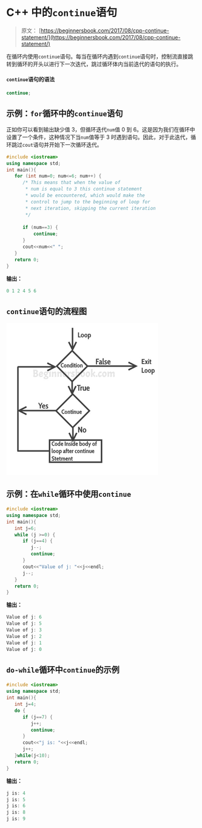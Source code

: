 # C++ 中的`continue`语句

> 原文： [https://beginnersbook.com/2017/08/cpp-continue-statement/](https://beginnersbook.com/2017/08/cpp-continue-statement/)

在循环内使用`continue`语句。每当在循环内遇到`continue`语句时，控制流直接跳转到循环的开头以进行下一次迭代，跳过循环体内当前迭代的语句的执行。

#### `continue`语句的语法

```cpp
continue;
```

## 示例：`for`循环中的`continue`语句

正如你可以看到输出缺少值 3，但循环迭代`num`值 0 到 6。这是因为我们在循环中设置了一个条件，这种情况下当`num`值等于 3 时遇到语句。因此，对于此迭代，循环跳过`cout`语句并开始下一次循环迭代。

```cpp
#include <iostream>
using namespace std;
int main(){
   for (int num=0; num<=6; num++) {
      /* This means that when the value of
       * num is equal to 3 this continue statement
       * would be encountered, which would make the
       * control to jump to the beginning of loop for
       * next iteration, skipping the current iteration
       */ 

      if (num==3) {
          continue;
      }
      cout<<num<<" ";
   }
   return 0;
}
```

**输出：**

```cpp
0 1 2 4 5 6
```

## `continue`语句的流程图

![C++ continue statement](img/0eb6023039f4c9bea7a24ed0d9e861d5.jpg)

## 示例：在`while`循环中使用`continue`

```cpp
#include <iostream>
using namespace std;
int main(){
   int j=6;
   while (j >=0) {
      if (j==4) {
         j--;
         continue;
      }
      cout<<"Value of j: "<<j<<endl;
      j--;
   }
   return 0;
}
```

**输出：**

```cpp
Value of j: 6
Value of j: 5
Value of j: 3
Value of j: 2
Value of j: 1
Value of j: 0
```

## `do-while`循环中`continue`的示例

```cpp
#include <iostream>
using namespace std;
int main(){
   int j=4;
   do {
      if (j==7) {
         j++;
         continue;
      }
      cout<<"j is: "<<j<<endl;
      j++;
   }while(j<10);
   return 0;
}
```

**输出：**

```cpp
j is: 4
j is: 5
j is: 6
j is: 8
j is: 9
```